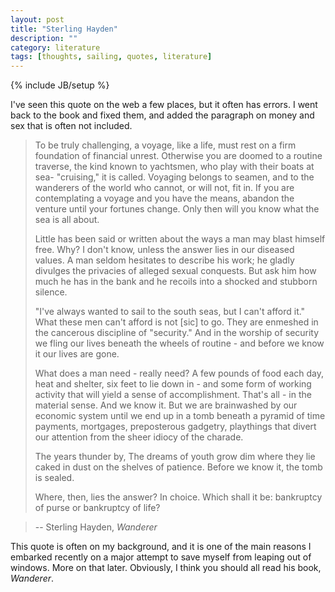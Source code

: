 ```yaml
---
layout: post
title: "Sterling Hayden"
description: ""
category: literature
tags: [thoughts, sailing, quotes, literature]
---
```

{% include JB/setup %}

I've seen this quote on the web a few places, but it often has errors. I went back to the book and fixed them, and added the paragraph on money and sex that is often not included. 

> To be truly challenging, a voyage, like a life, must rest on a firm foundation of financial unrest. Otherwise you are doomed to a routine traverse, the kind known to yachtsmen, who play with their boats at sea- "cruising," it is called. Voyaging belongs to seamen, and to the wanderers of the world who cannot, or will not, fit in. If you are contemplating a voyage and you have the means, abandon the venture until your fortunes change. Only then will you know what the sea is all about.
> 
> 
> Little has been said or written about the ways a man may blast himself free. Why? I don't know, unless the answer lies in our diseased values. A man seldom hesitates to describe his work; he gladly divulges the privacies of alleged sexual conquests. But ask him how much he has in the bank and he recoils into a shocked and stubborn silence. 
> 
> 
> "I've always wanted to sail to the south seas, but I can't afford it." What these men can't afford is not [sic] to go. They are enmeshed in the cancerous discipline of "security." And in the worship of security we fling our lives beneath the wheels of routine - and before we know it our lives are gone.
> 
> 
> What does a man need - really need? A few pounds of food each day, heat and shelter, six feet to lie down in - and some form of working activity that will yield a sense of accomplishment. That's all - in the material sense. And we know it. But we are brainwashed by our economic system until we end up in a tomb beneath a pyramid of time payments, mortgages, preposterous gadgetry, playthings that divert our attention from the sheer idiocy of the charade.
> 
> 
> The years thunder by, The dreams of youth grow dim where they lie caked in dust on the shelves of patience. Before we know it, the tomb is sealed.
> 
> 
> Where, then, lies the answer? In choice. Which shall it be: bankruptcy of purse or bankruptcy of life?

> -- Sterling Hayden, _Wanderer_

This quote is often on my background, and it is one of the main reasons I embarked recently on a major attempt to save myself from leaping out of windows. More on that later. Obviously, I think you should all read his book, _Wanderer_. 

